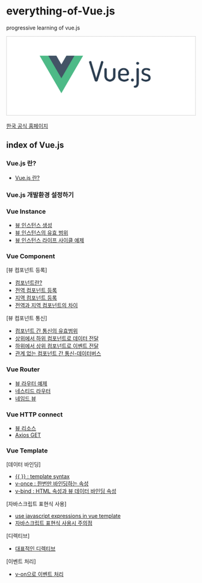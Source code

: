 # everything-of-Vue.js
progressive learning of vue.js

![logo](./img/logo.png)

[한국 공식 홈페이지](https://kr.vuejs.org/)

## index of Vue.js
### Vue.js 란?  
* [Vue.js 란?](https://github.com/huewilliams/everything-of-vue.js/blob/master/what%20is%20vue.js/vue.js%EB%9E%80.md)
  
### Vue.js 개발환경 설정하기  

### Vue Instance  
* [뷰 인스턴스 생성](https://github.com/huewilliams/everything-of-vue.js/blob/master/Vue%20Instance/book_do_it/%EB%B7%B0%20%EC%9D%B8%EC%8A%A4%ED%84%B4%EC%8A%A4%20%EC%83%9D%EC%84%B1/create_instance.html)
* [뷰 인스턴스의 유효 범위](https://github.com/huewilliams/everything-of-vue.js/blob/master/Vue%20Instance/book_do_it/%EB%B7%B0%20%EC%9D%B8%EC%8A%A4%ED%84%B4%EC%8A%A4%EC%9D%98%20%EC%9C%A0%ED%9A%A8%20%EB%B2%94%EC%9C%84/vue_effective_scope.html)
* [뷰 인스턴스 라이프 사이클 예제](https://github.com/huewilliams/everything-of-vue.js/tree/master/Vue%20Instance/book_do_it/%EB%B7%B0%20%EC%9D%B8%EC%8A%A4%ED%84%B4%EC%8A%A4%20%EB%9D%BC%EC%9D%B4%ED%94%84%20%EC%82%AC%EC%9D%B4%ED%81%B4)

### Vue Component
[뷰 컴포넌트 등록]
* [컴포넌트란?](https://github.com/huewilliams/everything-of-vue.js/blob/master/Vue%20Component/ReadMe.md)
* [전역 컴포넌트 등록](https://github.com/huewilliams/everything-of-vue.js/blob/master/Vue%20Component/%EC%A0%84%EC%97%AD%20%EC%BB%B4%ED%8F%AC%EB%84%8C%ED%8A%B8%20%EB%93%B1%EB%A1%9D/global_component.html)
* [지역 컴포넌트 등록](https://github.com/huewilliams/everything-of-vue.js/blob/master/Vue%20Component/%EC%A7%80%EC%97%AD%20%EC%BB%B4%ED%8F%AC%EB%84%8C%ED%8A%B8%20%EB%93%B1%EB%A1%9D/local_component.html)
* [전역과 지역 컴포넌트의 차이](https://github.com/huewilliams/everything-of-vue.js/blob/master/Vue%20Component/%EC%A0%84%EC%97%AD%EA%B3%BC%20%EC%A7%80%EC%97%AD%20%EC%BB%B4%ED%8F%AC%EB%84%8C%ED%8A%B8%EC%9D%98%20%EC%B0%A8%EC%9D%B4/two_components.html)  
  
[뷰 컴포넌트 통신]
* [컴포넌트 간 통신의 유효범위](https://github.com/huewilliams/everything-of-vue.js/blob/master/Vue%20Component/%EC%BB%B4%ED%8F%AC%EB%84%8C%ED%8A%B8%20%EA%B0%84%20%ED%86%B5%EC%8B%A0%EC%9D%98%20%EC%9C%A0%ED%9A%A8%20%EB%B2%94%EC%9C%84/component_scope.html)
* [상위에서 하위 컴포넌트로 데이터 전달](https://github.com/huewilliams/everything-of-vue.js/blob/master/Vue%20Component/%EC%83%81%EC%9C%84%EC%97%90%EC%84%9C%20%ED%95%98%EC%9C%84%20%EC%BB%B4%ED%8F%AC%EB%84%8C%ED%8A%B8%EB%A1%9C%20%EB%8D%B0%EC%9D%B4%ED%84%B0%20%EC%A0%84%EB%8B%AC%ED%95%98%EA%B8%B0/props_property.html)
* [하위에서 상위 컴포넌트로 이벤트 전달](https://github.com/huewilliams/everything-of-vue.js/blob/master/Vue%20Component/%ED%95%98%EC%9C%84%EC%97%90%EC%84%9C%20%EC%83%81%EC%9C%84%20%EC%BB%B4%ED%8F%AC%EB%84%8C%ED%8A%B8%EB%A1%9C%20%EC%9D%B4%EB%B2%A4%ED%8A%B8%20%EC%A0%84%EB%8B%AC/event_emit%26v-on.html)
* [관계 없는 컴포넌트 간 통신-데이터버스](https://github.com/huewilliams/everything-of-vue.js/blob/master/Vue%20Component/%EA%B4%80%EA%B3%84%20%EC%97%86%EB%8A%94%20%EC%BB%B4%ED%8F%AC%EB%84%8C%ED%8A%B8%20%EA%B0%84%20%ED%86%B5%EC%8B%A0(event-bus)/event_bus.html)

### Vue Router  
* [뷰 라우터 예제](https://github.com/huewilliams/everything-of-vue.js/blob/master/Vue%20Router/vue_router.html)
* [네스티드 라우터](https://github.com/huewilliams/everything-of-vue.js/blob/master/Vue%20Router/nested_router.html)
* [네임드 뷰](https://github.com/huewilliams/everything-of-vue.js/blob/master/Vue%20Router/named_view.html)
### Vue HTTP connect  
* [뷰 리소스](https://github.com/huewilliams/everything-of-vue.js/blob/master/HTTP_connect/vue_resource.html)
* [Axios GET](https://github.com/huewilliams/everything-of-vue.js/blob/master/HTTP_connect/Axios/GET/axios_get.html)
### Vue Template
[데이터 바인딩]
* [{{ }} : template syntax](https://github.com/huewilliams/everything-of-vue.js/blob/master/Vue%20Template/data_binding/template_syntax.html)
* [v-once : 한번만 바인딩하는 속성](https://github.com/huewilliams/everything-of-vue.js/blob/master/Vue%20Template/data_binding/v_once.html)
* [v-bind : HTML 속성과 뷰 데이터 바인딩 속성](https://github.com/huewilliams/everything-of-vue.js/blob/master/Vue%20Template/data_binding/v-bind.html)  
  
[자바스크립트 표현식 사용]
* [use javascript expressions in vue template](https://github.com/huewilliams/everything-of-vue.js/blob/master/Vue%20Template/javascript_expressions/template%2Bexpressions.html)
* [자바스크립트 표현식 사용시 주의점](https://github.com/huewilliams/everything-of-vue.js/blob/master/Vue%20Template/javascript_expressions/expressions_precautions.html)  
  
[디렉티브]
* [대표적인 디렉티브](https://github.com/huewilliams/everything-of-vue.js/blob/master/Vue%20Template/vue_directive/vue_directive.html)  

[이벤트 처리]  
* [v-on으로 이벤트 처리](https://github.com/huewilliams/everything-of-vue.js/blob/master/Vue%20Event/v-on.html)
